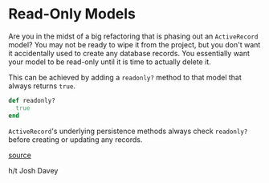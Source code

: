 # Read-Only Models

Are you in the midst of a big refactoring that is phasing out an
`ActiveRecord` model? You may not be ready to wipe it from the project, but
you don't want it accidentally used to create any database records. You
essentially want your model to be read-only until it is time to actually
delete it.

This can be achieved by adding a `readonly?` method to that model that
always returns `true`.

```ruby
def readonly?
  true
end
```

`ActiveRecord`'s underlying persistence methods always check `readonly?`
before creating or updating any records.

[source](http://stackoverflow.com/questions/5641410/is-there-an-easy-way-to-make-a-rails-activerecord-model-read-only)

h/t Josh Davey
